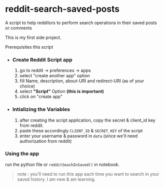 # reddit-search-saved-posts
A script to help redditors to perform search operations in their saved posts or comments

This is my first side project.

Prerequisites this script

-  ### Create Reddit Script app 
    1. go to reddit -> preferences -> apps
    2. select "create another app" option
    3. fill Name, description, about-URI and redirect-URI (as of your choice)
    4. select **"Script"** Option **(this is important)**
    5. click on "create app"

-  ### Intializing the Variables
    1. after creating the script application, copy the secret & client_id key from reddit.
    2. paste these accordingly `CLIENT_ID` & `SECRET_KEY` of the script
    3. enter your username & password in `data` (since we'll need authorization from reddit)

  
### Using the app

run the python file or `redditSeachInSaved()` in notebook.

> note : you'll need to run this app each time you want to search in your saved history. I am new & am learning.

